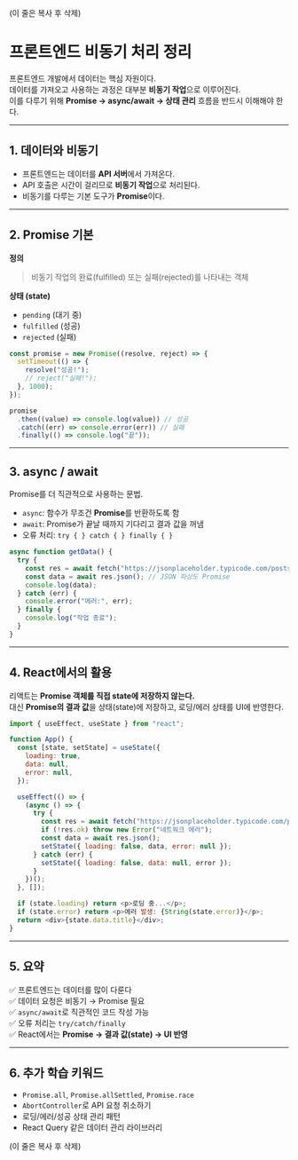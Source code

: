 (이 줄은 복사 후 삭제)

# 프론트엔드 비동기 처리 정리

프론트엔드 개발에서 데이터는 핵심 자원이다.  
데이터를 가져오고 사용하는 과정은 대부분 **비동기 작업**으로 이루어진다.  
이를 다루기 위해 **Promise → async/await → 상태 관리** 흐름을 반드시 이해해야 한다.

---

## 1. 데이터와 비동기

- 프론트엔드는 데이터를 **API 서버**에서 가져온다.
- API 호출은 시간이 걸리므로 **비동기 작업**으로 처리된다.
- 비동기를 다루는 기본 도구가 **Promise**이다.

---

## 2. Promise 기본

**정의**

> 비동기 작업의 완료(fulfilled) 또는 실패(rejected)를 나타내는 객체

**상태 (state)**

- `pending` (대기 중)
- `fulfilled` (성공)
- `rejected` (실패)

```js
const promise = new Promise((resolve, reject) => {
  setTimeout(() => {
    resolve("성공!");
    // reject("실패!");
  }, 1000);
});

promise
  .then((value) => console.log(value)) // 성공
  .catch((err) => console.error(err)) // 실패
  .finally(() => console.log("끝"));
```

---

## 3. async / await

Promise를 더 직관적으로 사용하는 문법.

- `async`: 함수가 무조건 **Promise**를 반환하도록 함
- `await`: Promise가 끝날 때까지 기다리고 결과 값을 꺼냄
- 오류 처리: `try { } catch { } finally { }`

```js
async function getData() {
  try {
    const res = await fetch("https://jsonplaceholder.typicode.com/posts/1");
    const data = await res.json(); // JSON 파싱도 Promise
    console.log(data);
  } catch (err) {
    console.error("에러:", err);
  } finally {
    console.log("작업 종료");
  }
}
```

---

## 4. React에서의 활용

리액트는 **Promise 객체를 직접 state에 저장하지 않는다.**  
대신 **Promise의 결과 값**을 상태(state)에 저장하고, 로딩/에러 상태를 UI에 반영한다.

```js
import { useEffect, useState } from "react";

function App() {
  const [state, setState] = useState({
    loading: true,
    data: null,
    error: null,
  });

  useEffect(() => {
    (async () => {
      try {
        const res = await fetch("https://jsonplaceholder.typicode.com/posts/1");
        if (!res.ok) throw new Error("네트워크 에러");
        const data = await res.json();
        setState({ loading: false, data, error: null });
      } catch (err) {
        setState({ loading: false, data: null, error });
      }
    })();
  }, []);

  if (state.loading) return <p>로딩 중...</p>;
  if (state.error) return <p>에러 발생: {String(state.error)}</p>;
  return <div>{state.data.title}</div>;
}
```

---

## 5. 요약

✅ 프론트엔드는 데이터를 많이 다룬다  
✅ 데이터 요청은 비동기 → Promise 필요  
✅ `async/await`로 직관적인 코드 작성 가능  
✅ 오류 처리는 `try/catch/finally`  
✅ React에서는 **Promise → 결과 값(state) → UI 반영**

---

## 6. 추가 학습 키워드

- `Promise.all`, `Promise.allSettled`, `Promise.race`
- `AbortController`로 API 요청 취소하기
- 로딩/에러/성공 상태 관리 패턴
- React Query 같은 데이터 관리 라이브러리

(이 줄은 복사 후 삭제)
